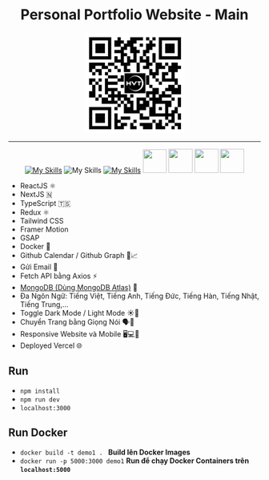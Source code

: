 <div align="center"> 
  <h1>Personal Portfolio Website - Main</h1>   
</div>    

<div align="center"> 
  <img src="./public/qr.png" alt="QR Code" width="200" />
</div>  

<hr/>

<div align="center">
  
  [![My Skills](https://skillicons.dev/icons?i=react,nextjs,ts,redux,tailwind,mongodb)](https://skillicons.dev)
  ![My Skills](https://go-skill-icons.vercel.app/api/icons?i=gsap,api&perline=3)
  [![My Skills](https://skillicons.dev/icons?i=docker,vercel,gmail)](https://skillicons.dev)
  <img src="https://www.nimbleappgenie.com/images/nodejs-freamework-tech08.webp" width="47" height="47" />
  <img src="https://png.pngtree.com/png-vector/20230308/ourmid/pngtree-toogle-swich-day-and-night-or-light-dark-mode-with-scenery-vector-png-image_6637912.png" width="48" height="48" />
  <img src="https://icons.iconarchive.com/icons/marcus-roberto/google-play/512/Google-Translate-icon.png" width="48" height="48" />
  <img src="https://cdn-icons-png.flaticon.com/512/6261/6261546.png" width="48" height="48" />
</div>  


- ReactJS ⚛
- NextJS 🇳
- TypeScript 🇹🇸
- Redux ⚛️
- Tailwind CSS 
- Framer Motion  
- GSAP
- Docker 🐳
- Github Calendar / Github Graph 📅📈
- Gửi Email 📧
- Fetch API bằng Axios ⚡
- [MongoDB (Dùng MongoDB Atlas)](https://account.mongodb.com/account/login?nds=true) 🍃
- Đa Ngôn Ngữ: Tiếng Việt, Tiếng Anh, Tiếng Đức, Tiếng Hàn, Tiếng Nhật, Tiếng Trung,...
- Toggle Dark Mode / Light Mode ☀️🌙
- Chuyển Trang bằng Giọng Nói 🗣📢
- Responsive Website và Mobile 🖥️💻📱
- Deployed Vercel 🌐
  
## Run

<!--
```bash
  npm install
```
```bash
  npm run dev
```
```bash
  localhost:3000
```
-->

- `npm install`
- `npm run dev`
- `localhost:3000`


## Run Docker
 
- `docker build -t demo1 . ` **Build lên Docker Images**
- `docker run -p 5000:3000 demo1` **Run để chạy Docker Containers trên `localhost:5000`**
